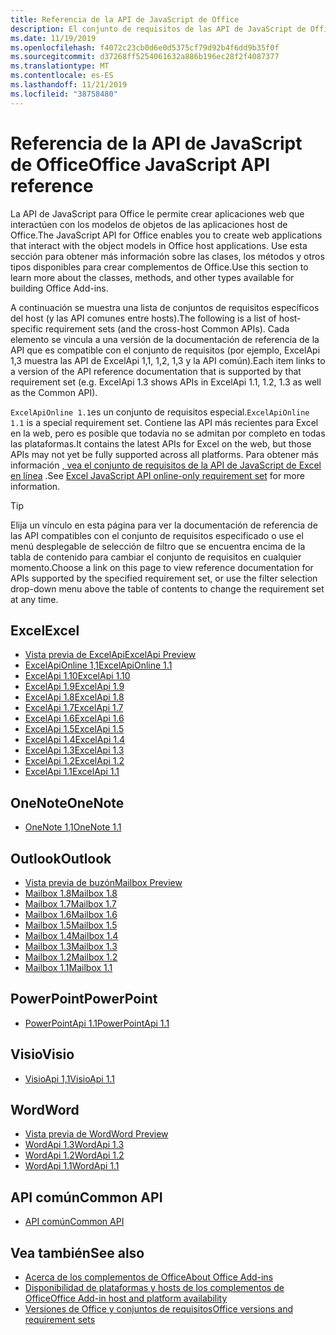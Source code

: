 ```yaml
---
title: Referencia de la API de JavaScript de Office
description: El conjunto de requisitos de las API de JavaScript de Office por host
ms.date: 11/19/2019
ms.openlocfilehash: f4072c23cb0d6e0d5375cf79d92b4f6dd9b35f0f
ms.sourcegitcommit: d37268ff5254061632a886b196ec28f2f4087377
ms.translationtype: MT
ms.contentlocale: es-ES
ms.lasthandoff: 11/21/2019
ms.locfileid: "38758480"
---
```

# <a name="office-javascript-api-reference"></a><span data-ttu-id="049bb-103">Referencia de la API de JavaScript de Office</span><span class="sxs-lookup"><span data-stu-id="049bb-103">Office JavaScript API reference</span></span>

<span data-ttu-id="049bb-104">La API de JavaScript para Office le permite crear aplicaciones web que interactúen con los modelos de objetos de las aplicaciones host de Office.</span><span class="sxs-lookup"><span data-stu-id="049bb-104">The JavaScript API for Office enables you to create web applications that interact with the object models in Office host applications.</span></span> <span data-ttu-id="049bb-105">Use esta sección para obtener más información sobre las clases, los métodos y otros tipos disponibles para crear complementos de Office.</span><span class="sxs-lookup"><span data-stu-id="049bb-105">Use this section to learn more about the classes, methods, and other types available for building Office Add-ins.</span></span>

<span data-ttu-id="049bb-106">A continuación se muestra una lista de conjuntos de requisitos específicos del host (y las API comunes entre hosts).</span><span class="sxs-lookup"><span data-stu-id="049bb-106">The following is a list of host-specific requirement sets (and the cross-host Common APIs).</span></span> <span data-ttu-id="049bb-107">Cada elemento se vincula a una versión de la documentación de referencia de la API que es compatible con el conjunto de requisitos (por ejemplo, ExcelApi 1,3 muestra las API de ExcelApi 1,1, 1,2, 1,3 y la API común).</span><span class="sxs-lookup"><span data-stu-id="049bb-107">Each item links to a version of the API reference documentation that is supported by that requirement set (e.g. ExcelApi 1.3 shows APIs in ExcelApi 1.1, 1.2, 1.3 as well as the Common API).</span></span>

<span data-ttu-id="049bb-108">`ExcelApiOnline 1.1`es un conjunto de requisitos especial.</span><span class="sxs-lookup"><span data-stu-id="049bb-108">`ExcelApiOnline 1.1` is a special requirement set.</span></span> <span data-ttu-id="049bb-109">Contiene las API más recientes para Excel en la web, pero es posible que todavía no se admitan por completo en todas las plataformas.</span><span class="sxs-lookup"><span data-stu-id="049bb-109">It contains the latest APIs for Excel on the web, but those APIs may not yet be fully supported across all platforms.</span></span> <span data-ttu-id="049bb-110">Para obtener más información [, vea el conjunto de requisitos de la API de JavaScript de Excel en línea](/office/dev/add-ins/reference/requirement-sets/excel-api-online-requirement-set) .</span><span class="sxs-lookup"><span data-stu-id="049bb-110">See [Excel JavaScript API online-only requirement set](/office/dev/add-ins/reference/requirement-sets/excel-api-online-requirement-set) for more information.</span></span>

> [!TIP]
> <span data-ttu-id="049bb-111">Elija un vínculo en esta página para ver la documentación de referencia de las API compatibles con el conjunto de requisitos especificado o use el menú desplegable de selección de filtro que se encuentra encima de la tabla de contenido para cambiar el conjunto de requisitos en cualquier momento.</span><span class="sxs-lookup"><span data-stu-id="049bb-111">Choose a link on this page to view reference documentation for APIs supported by the specified requirement set, or use the filter selection drop-down menu above the table of contents to change the requirement set at any time.</span></span>

## <a name="excel"></a><span data-ttu-id="049bb-112">Excel</span><span class="sxs-lookup"><span data-stu-id="049bb-112">Excel</span></span>

- [<span data-ttu-id="049bb-113">Vista previa de ExcelApi</span><span class="sxs-lookup"><span data-stu-id="049bb-113">ExcelApi Preview</span></span>](/javascript/api/excel?view=excel-js-preview)
- [<span data-ttu-id="049bb-114">ExcelApiOnline 1,1</span><span class="sxs-lookup"><span data-stu-id="049bb-114">ExcelApiOnline 1.1</span></span>](/javascript/api/excel?view=excel-js-online)
- [<span data-ttu-id="049bb-115">ExcelApi 1.10</span><span class="sxs-lookup"><span data-stu-id="049bb-115">ExcelApi 1.10</span></span>](/javascript/api/excel?view=excel-js-1.10)
- [<span data-ttu-id="049bb-116">ExcelApi 1.9</span><span class="sxs-lookup"><span data-stu-id="049bb-116">ExcelApi 1.9</span></span>](/javascript/api/excel?view=excel-js-1.9)
- [<span data-ttu-id="049bb-117">ExcelApi 1.8</span><span class="sxs-lookup"><span data-stu-id="049bb-117">ExcelApi 1.8</span></span>](/javascript/api/excel?view=excel-js-1.8)
- [<span data-ttu-id="049bb-118">ExcelApi 1.7</span><span class="sxs-lookup"><span data-stu-id="049bb-118">ExcelApi 1.7</span></span>](/javascript/api/excel?view=excel-js-1.7)
- [<span data-ttu-id="049bb-119">ExcelApi 1.6</span><span class="sxs-lookup"><span data-stu-id="049bb-119">ExcelApi 1.6</span></span>](/javascript/api/excel?view=excel-js-1.6)
- [<span data-ttu-id="049bb-120">ExcelApi 1.5</span><span class="sxs-lookup"><span data-stu-id="049bb-120">ExcelApi 1.5</span></span>](/javascript/api/excel?view=excel-js-1.5)
- [<span data-ttu-id="049bb-121">ExcelApi 1.4</span><span class="sxs-lookup"><span data-stu-id="049bb-121">ExcelApi 1.4</span></span>](/javascript/api/excel?view=excel-js-1.4)
- [<span data-ttu-id="049bb-122">ExcelApi 1.3</span><span class="sxs-lookup"><span data-stu-id="049bb-122">ExcelApi 1.3</span></span>](/javascript/api/excel?view=excel-js-1.3)
- [<span data-ttu-id="049bb-123">ExcelApi 1.2</span><span class="sxs-lookup"><span data-stu-id="049bb-123">ExcelApi 1.2</span></span>](/javascript/api/excel?view=excel-js-1.2)
- [<span data-ttu-id="049bb-124">ExcelApi 1.1</span><span class="sxs-lookup"><span data-stu-id="049bb-124">ExcelApi 1.1</span></span>](/javascript/api/excel?view=excel-js-1.1)

## <a name="onenote"></a><span data-ttu-id="049bb-125">OneNote</span><span class="sxs-lookup"><span data-stu-id="049bb-125">OneNote</span></span>

- [<span data-ttu-id="049bb-126">OneNote 1,1</span><span class="sxs-lookup"><span data-stu-id="049bb-126">OneNote 1.1</span></span>](/javascript/api/onenote?view=onenote-js-1.1)

## <a name="outlook"></a><span data-ttu-id="049bb-127">Outlook</span><span class="sxs-lookup"><span data-stu-id="049bb-127">Outlook</span></span>

- [<span data-ttu-id="049bb-128">Vista previa de buzón</span><span class="sxs-lookup"><span data-stu-id="049bb-128">Mailbox Preview</span></span>](/javascript/api/outlook?view=outlook-js-preview)
- [<span data-ttu-id="049bb-129">Mailbox 1.8</span><span class="sxs-lookup"><span data-stu-id="049bb-129">Mailbox 1.8</span></span>](/javascript/api/outlook?view=outlook-js-1.8)
- [<span data-ttu-id="049bb-130">Mailbox 1.7</span><span class="sxs-lookup"><span data-stu-id="049bb-130">Mailbox 1.7</span></span>](/javascript/api/outlook?view=outlook-js-1.7)
- [<span data-ttu-id="049bb-131">Mailbox 1.6</span><span class="sxs-lookup"><span data-stu-id="049bb-131">Mailbox 1.6</span></span>](/javascript/api/outlook?view=outlook-js-1.6)
- [<span data-ttu-id="049bb-132">Mailbox 1.5</span><span class="sxs-lookup"><span data-stu-id="049bb-132">Mailbox 1.5</span></span>](/javascript/api/outlook?view=outlook-js-1.5)
- [<span data-ttu-id="049bb-133">Mailbox 1.4</span><span class="sxs-lookup"><span data-stu-id="049bb-133">Mailbox 1.4</span></span>](/javascript/api/outlook?view=outlook-js-1.4)
- [<span data-ttu-id="049bb-134">Mailbox 1.3</span><span class="sxs-lookup"><span data-stu-id="049bb-134">Mailbox 1.3</span></span>](/javascript/api/outlook?view=outlook-js-1.3)
- [<span data-ttu-id="049bb-135">Mailbox 1.2</span><span class="sxs-lookup"><span data-stu-id="049bb-135">Mailbox 1.2</span></span>](/javascript/api/outlook?view=outlook-js-1.2)
- [<span data-ttu-id="049bb-136">Mailbox 1.1</span><span class="sxs-lookup"><span data-stu-id="049bb-136">Mailbox 1.1</span></span>](/javascript/api/outlook?view=outlook-js-1.1)

## <a name="powerpoint"></a><span data-ttu-id="049bb-137">PowerPoint</span><span class="sxs-lookup"><span data-stu-id="049bb-137">PowerPoint</span></span>

- [<span data-ttu-id="049bb-138">PowerPointApi 1.1</span><span class="sxs-lookup"><span data-stu-id="049bb-138">PowerPointApi 1.1</span></span>](/javascript/api/powerpoint?view=powerpoint-js-1.1)

## <a name="visio"></a><span data-ttu-id="049bb-139">Visio</span><span class="sxs-lookup"><span data-stu-id="049bb-139">Visio</span></span>

- [<span data-ttu-id="049bb-140">VisioApi 1,1</span><span class="sxs-lookup"><span data-stu-id="049bb-140">VisioApi 1.1</span></span>](/javascript/api/visio?view=visio-js-1.1)

## <a name="word"></a><span data-ttu-id="049bb-141">Word</span><span class="sxs-lookup"><span data-stu-id="049bb-141">Word</span></span>

- [<span data-ttu-id="049bb-142">Vista previa de Word</span><span class="sxs-lookup"><span data-stu-id="049bb-142">Word Preview</span></span>](/javascript/api/word?view=word-js-preview)
- [<span data-ttu-id="049bb-143">WordApi 1.3</span><span class="sxs-lookup"><span data-stu-id="049bb-143">WordApi 1.3</span></span>](/javascript/api/word?view=word-js-1.3)
- [<span data-ttu-id="049bb-144">WordApi 1.2</span><span class="sxs-lookup"><span data-stu-id="049bb-144">WordApi 1.2</span></span>](/javascript/api/word?view=word-js-1.2)
- [<span data-ttu-id="049bb-145">WordApi 1.1</span><span class="sxs-lookup"><span data-stu-id="049bb-145">WordApi 1.1</span></span>](/javascript/api/word?view=word-js-1.1)

## <a name="common-api"></a><span data-ttu-id="049bb-146">API común</span><span class="sxs-lookup"><span data-stu-id="049bb-146">Common API</span></span>

- [<span data-ttu-id="049bb-147">API común</span><span class="sxs-lookup"><span data-stu-id="049bb-147">Common API</span></span>](/javascript/api/office?view=common-js)

## <a name="see-also"></a><span data-ttu-id="049bb-148">Vea también</span><span class="sxs-lookup"><span data-stu-id="049bb-148">See also</span></span>

- [<span data-ttu-id="049bb-149">Acerca de los complementos de Office</span><span class="sxs-lookup"><span data-stu-id="049bb-149">About Office Add-ins</span></span>](/office/dev/add-ins/overview)
- [<span data-ttu-id="049bb-150">Disponibilidad de plataformas y hosts de los complementos de Office</span><span class="sxs-lookup"><span data-stu-id="049bb-150">Office Add-in host and platform availability</span></span>](/office/dev/add-ins/overview/office-add-in-availability)
- [<span data-ttu-id="049bb-151">Versiones de Office y conjuntos de requisitos</span><span class="sxs-lookup"><span data-stu-id="049bb-151">Office versions and requirement sets</span></span>](/office/dev/add-ins/develop/office-versions-and-requirement-sets)
